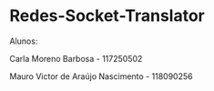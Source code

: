 # Redes-Socket-Translator
Alunos: 

Carla Moreno Barbosa - 117250502

Mauro Victor de Araújo Nascimento - 118090256
